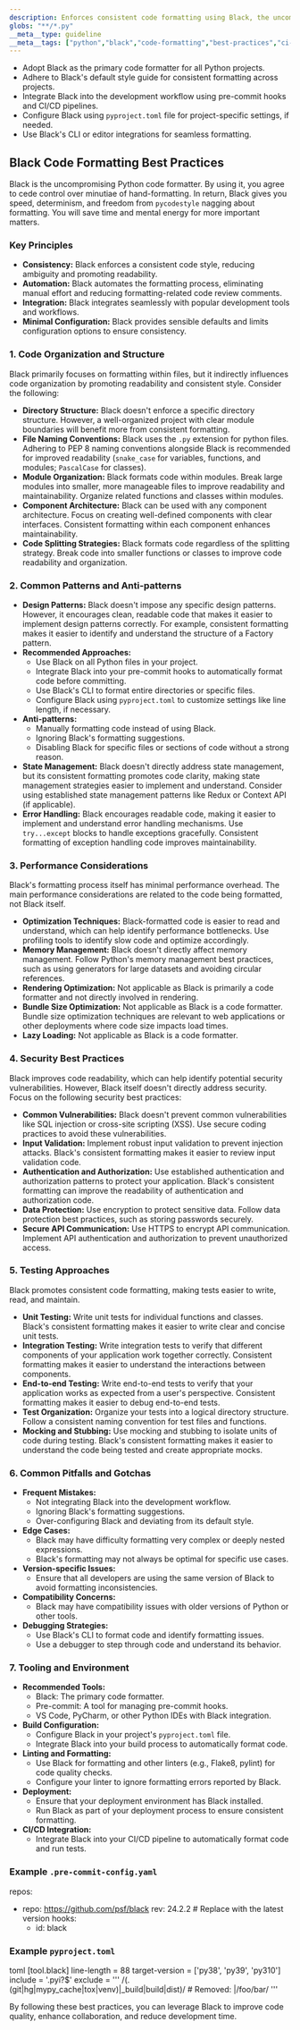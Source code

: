 ```yaml
---
description: Enforces consistent code formatting using Black, the uncompromising Python code formatter, promoting readability and reducing diffs. Covers best practices related to Black's configuration, usage, and integrations.
globs: "**/*.py"
__meta__type: guideline
__meta__tags: ["python","black","code-formatting","best-practices","ci-cd"]
---
```

- Adopt Black as the primary code formatter for all Python projects.
- Adhere to Black's default style guide for consistent formatting across projects.
- Integrate Black into the development workflow using pre-commit hooks and CI/CD pipelines.
- Configure Black using `pyproject.toml` file for project-specific settings, if needed.
- Use Black's CLI or editor integrations for seamless formatting.

## Black Code Formatting Best Practices

Black is the uncompromising Python code formatter. By using it, you agree to cede control over minutiae of hand-formatting. In return, Black gives you speed, determinism, and freedom from `pycodestyle` nagging about formatting. You will save time and mental energy for more important matters.

### Key Principles

- **Consistency:** Black enforces a consistent code style, reducing ambiguity and promoting readability.
- **Automation:** Black automates the formatting process, eliminating manual effort and reducing formatting-related code review comments.
- **Integration:** Black integrates seamlessly with popular development tools and workflows.
- **Minimal Configuration:** Black provides sensible defaults and limits configuration options to ensure consistency.

### 1. Code Organization and Structure

Black primarily focuses on formatting within files, but it indirectly influences code organization by promoting readability and consistent style. Consider the following:

- **Directory Structure:** Black doesn't enforce a specific directory structure. However, a well-organized project with clear module boundaries will benefit more from consistent formatting.
- **File Naming Conventions:** Black uses the `.py` extension for python files. Adhering to PEP 8 naming conventions alongside Black is recommended for improved readability (`snake_case` for variables, functions, and modules; `PascalCase` for classes).
- **Module Organization:** Black formats code within modules. Break large modules into smaller, more manageable files to improve readability and maintainability. Organize related functions and classes within modules.
- **Component Architecture:** Black can be used with any component architecture. Focus on creating well-defined components with clear interfaces. Consistent formatting within each component enhances maintainability.
- **Code Splitting Strategies:** Black formats code regardless of the splitting strategy. Break code into smaller functions or classes to improve code readability and organization.

### 2. Common Patterns and Anti-patterns

- **Design Patterns:** Black doesn't impose any specific design patterns. However, it encourages clean, readable code that makes it easier to implement design patterns correctly. For example, consistent formatting makes it easier to identify and understand the structure of a Factory pattern.
- **Recommended Approaches:**
    - Use Black on all Python files in your project.
    - Integrate Black into your pre-commit hooks to automatically format code before committing.
    - Use Black's CLI to format entire directories or specific files.
    - Configure Black using `pyproject.toml` to customize settings like line length, if necessary.
- **Anti-patterns:**
    - Manually formatting code instead of using Black.
    - Ignoring Black's formatting suggestions.
    - Disabling Black for specific files or sections of code without a strong reason.
- **State Management:** Black doesn't directly address state management, but its consistent formatting promotes code clarity, making state management strategies easier to implement and understand. Consider using established state management patterns like Redux or Context API (if applicable).
- **Error Handling:** Black encourages readable code, making it easier to implement and understand error handling mechanisms. Use `try...except` blocks to handle exceptions gracefully. Consistent formatting of exception handling code improves maintainability.

### 3. Performance Considerations

Black's formatting process itself has minimal performance overhead. The main performance considerations are related to the code being formatted, not Black itself.

- **Optimization Techniques:** Black-formatted code is easier to read and understand, which can help identify performance bottlenecks. Use profiling tools to identify slow code and optimize accordingly.
- **Memory Management:** Black doesn't directly affect memory management. Follow Python's memory management best practices, such as using generators for large datasets and avoiding circular references.
- **Rendering Optimization:** Not applicable as Black is primarily a code formatter and not directly involved in rendering.
- **Bundle Size Optimization:** Not applicable as Black is a code formatter. Bundle size optimization techniques are relevant to web applications or other deployments where code size impacts load times.
- **Lazy Loading:** Not applicable as Black is a code formatter.

### 4. Security Best Practices

Black improves code readability, which can help identify potential security vulnerabilities. However, Black itself doesn't directly address security. Focus on the following security best practices:

- **Common Vulnerabilities:** Black doesn't prevent common vulnerabilities like SQL injection or cross-site scripting (XSS). Use secure coding practices to avoid these vulnerabilities.
- **Input Validation:** Implement robust input validation to prevent injection attacks. Black's consistent formatting makes it easier to review input validation code.
- **Authentication and Authorization:** Use established authentication and authorization patterns to protect your application. Black's consistent formatting can improve the readability of authentication and authorization code.
- **Data Protection:** Use encryption to protect sensitive data. Follow data protection best practices, such as storing passwords securely.
- **Secure API Communication:** Use HTTPS to encrypt API communication. Implement API authentication and authorization to prevent unauthorized access.

### 5. Testing Approaches

Black promotes consistent code formatting, making tests easier to write, read, and maintain.

- **Unit Testing:** Write unit tests for individual functions and classes. Black's consistent formatting makes it easier to write clear and concise unit tests.
- **Integration Testing:** Write integration tests to verify that different components of your application work together correctly. Consistent formatting makes it easier to understand the interactions between components.
- **End-to-end Testing:** Write end-to-end tests to verify that your application works as expected from a user's perspective. Consistent formatting makes it easier to debug end-to-end tests.
- **Test Organization:** Organize your tests into a logical directory structure. Follow a consistent naming convention for test files and functions.
- **Mocking and Stubbing:** Use mocking and stubbing to isolate units of code during testing. Black's consistent formatting makes it easier to understand the code being tested and create appropriate mocks.

### 6. Common Pitfalls and Gotchas

- **Frequent Mistakes:**
    - Not integrating Black into the development workflow.
    - Ignoring Black's formatting suggestions.
    - Over-configuring Black and deviating from its default style.
- **Edge Cases:**
    - Black may have difficulty formatting very complex or deeply nested expressions.
    - Black's formatting may not always be optimal for specific use cases.
- **Version-specific Issues:**
    - Ensure that all developers are using the same version of Black to avoid formatting inconsistencies.
- **Compatibility Concerns:**
    - Black may have compatibility issues with older versions of Python or other tools.
- **Debugging Strategies:**
    - Use Black's CLI to format code and identify formatting issues.
    - Use a debugger to step through code and understand its behavior.

### 7. Tooling and Environment

- **Recommended Tools:**
    - Black: The primary code formatter.
    - Pre-commit: A tool for managing pre-commit hooks.
    - VS Code, PyCharm, or other Python IDEs with Black integration.
- **Build Configuration:**
    - Configure Black in your project's `pyproject.toml` file.
    - Integrate Black into your build process to automatically format code.
- **Linting and Formatting:**
    - Use Black for formatting and other linters (e.g., Flake8, pylint) for code quality checks.
    - Configure your linter to ignore formatting errors reported by Black.
- **Deployment:**
    - Ensure that your deployment environment has Black installed.
    - Run Black as part of your deployment process to ensure consistent formatting.
- **CI/CD Integration:**
    - Integrate Black into your CI/CD pipeline to automatically format code and run tests.

### Example `.pre-commit-config.yaml`


repos:
-   repo: https://github.com/psf/black
    rev: 24.2.2  # Replace with the latest version
    hooks:
    -   id: black


### Example `pyproject.toml`

toml
[tool.black]
line-length = 88
target-version = ['py38', 'py39', 'py310']
include = '\.pyi?$'
exclude = '''
/(\.(git|hg|mypy_cache|tox|venv)|_build|build|dist)/  # Removed: |/foo/bar/
'''


By following these best practices, you can leverage Black to improve code quality, enhance collaboration, and reduce development time.